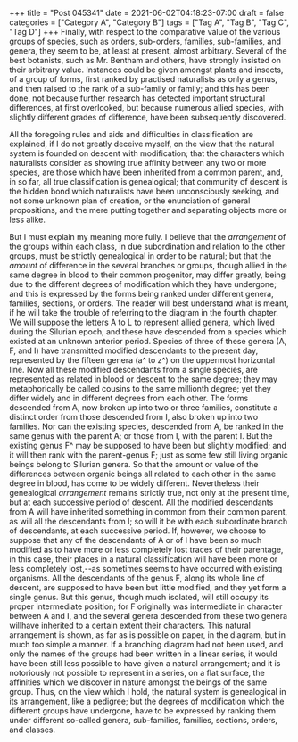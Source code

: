 +++
title = "Post 045341"
date = 2021-06-02T04:18:23-07:00
draft = false
categories = ["Category A", "Category B"]
tags = ["Tag A", "Tag B", "Tag C", "Tag D"]
+++
Finally, with respect to the comparative value of the various groups of species, such as orders, sub-orders, families, sub-families, and genera, they seem to be, at least at present, almost arbitrary. Several of the best botanists, such as Mr. Bentham and others, have strongly insisted on their arbitrary value. Instances could be given amongst plants and insects, of a group of forms, first ranked by practised naturalists as only a genus, and then raised to the rank of a sub-family or family; and this has been done, not because further research has detected important structural differences, at first overlooked, but because numerous allied species, with slightly different grades of difference, have been subsequently discovered.

All the foregoing rules and aids and difficulties in classification are explained, if I do not greatly deceive myself, on the view that the natural system is founded on descent with modification; that the characters which naturalists consider as showing true affinity between any two or more species, are those which have been inherited from a common parent, and, in so far, all true classification is genealogical; that community of descent is the hidden bond which naturalists have been unconsciously seeking, and not some unknown plan of creation, or the enunciation of general propositions, and the mere putting together and separating objects more or less alike.

But I must explain my meaning more fully. I believe that the _arrangement_ of the groups within each class, in due subordination and relation to the other groups, must be strictly genealogical in order to be natural; but that the _amount_ of difference in the several branches or groups, though allied in the same degree in blood to their common progenitor, may differ greatly, being due to the different degrees of modification which they have undergone; and this is expressed by the forms being ranked under different genera, families, sections, or orders. The reader will best understand what is meant, if he will take the trouble of referring to the diagram in the fourth chapter. We will suppose the letters A to L to represent allied genera, which lived during the Silurian epoch, and these have descended from a species which existed at an unknown anterior period. Species of three of these genera (A, F, and I) have transmitted modified descendants to the present day, represented by the fifteen genera (a^ to z^) on the uppermost horizontal line. Now all these modified descendants from a single species, are represented as related in blood or descent to the same degree; they may metaphorically be called cousins to the same millionth degree; yet they differ widely and in different degrees from each other. The forms descended from A, now broken up into two or three families, constitute a distinct order from those descended from I, also broken up into two families. Nor can the existing species, descended from A, be ranked in the same genus with the parent A; or those from I, with the parent I. But the existing genus F^ may be supposed to have been but slightly modified; and it will then rank with the parent-genus F; just as some few still living organic beings belong to Silurian genera. So that the amount or value of the differences between organic beings all related to each other in the same degree in blood, has come to be widely different. Nevertheless their genealogical _arrangement_ remains strictly true, not only at the present time, but at each successive period of descent. All the modified descendants from A will have inherited something in common from their common parent, as will all the descendants from I; so will it be with each subordinate branch of descendants, at each successive period. If, however, we choose to suppose that any of the descendants of A or of I have been so much modified as to have more or less completely lost traces of their parentage, in this case, their places in a natural classification will have been more or less completely lost,--as sometimes seems to have occurred with existing organisms. All the descendants of the genus F, along its whole line of descent, are supposed to have been but little modified, and they yet form a single genus. But this genus, though much isolated, will still occupy its proper intermediate position; for F originally was intermediate in character between A and I, and the several genera descended from these two genera willhave inherited to a certain extent their characters. This natural arrangement is shown, as far as is possible on paper, in the diagram, but in much too simple a manner. If a branching diagram had not been used, and only the names of the groups had been written in a linear series, it would have been still less possible to have given a natural arrangement; and it is notoriously not possible to represent in a series, on a flat surface, the affinities which we discover in nature amongst the beings of the same group. Thus, on the view which I hold, the natural system is genealogical in its arrangement, like a pedigree; but the degrees of modification which the different groups have undergone, have to be expressed by ranking them under different so-called genera, sub-families, families, sections, orders, and classes.
